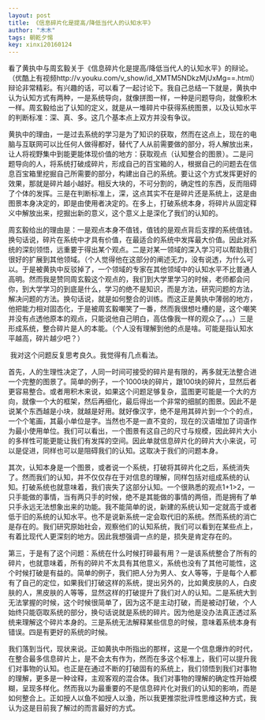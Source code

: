 ```yaml
---
layout: post
title: 《信息碎片化是提高/降低当代人的认知水平》
author: "木木"
tags: 朝乾夕惕
key: xinxi20160124
---
```


看了黄执中与周玄毅关于《信息碎片化是提高/降低当代人的认知水平》的辩论。（优酷上有视频http://v.youku.com/v_show/id_XMTM5NDkzMjUxMg==.html）辩论非常精彩。<!--more-->有兴趣的话，可以看了一起讨论下。我自己总结一下就是，黄执中认为认知方式有两种，一是系统导向，就像拼图一样，一种是问题导向，就像积木一样。周玄毅给出了认知的定义，就是从一堆碎片中获得系统图景，以及认知水平的判断标准：深、真、多。这几个基本点上双方并没有争议。

黄执中的理由，一是过去系统的学习是为了知识的获取，然而在这点上，现在的电脑与互联网可以比任何人做得都好，替代了人从前需要做的部分，将人解放出来，让人将视野集中到能更能体现价值的地方：获取观点（认知整合的图景）。二是问题导向的人，将系统打破成碎片，形成自己的百宝箱的人，根据自己的问题去在信息百宝箱里挖掘自己所需要的部分，构建出自己的系统。要让这个方式发挥更好的效果，那就是碎片越小越好。相反大块的，不可分割的，确定性的东西，反而阻碍了个体的发挥。三是在判断标准上，深，这点其实不在是碎片还是系统上，这是由图景本身决定的，即是由使用者决定的。在多上，打破系统本身，将碎片从固定释义中解放出来，挖掘出新的意义，这个意义上是深化了我们的认知的。

​        周玄毅给出的理由是：一是观点本身不值钱，值钱的是观点背后支撑的系统值钱。换句话说，碎片在系统中才具有价值，在最适合的系统中发挥最大价值。因此对系统的深刻领悟，远重要于得出某个观点。二是对某一领域的深入学习可以帮助我们很好的扩展到其他领域。（个人觉得他在这部分的阐述无力，没有说透，为什么可以。于是被黄执中反驳掉了，一个领域的专家在其他领域中的认知水平不比普通人高明。然而我是赞同周玄毅这个观点的，我们到大学里学习的时候，老师都会问你，到大学学习的到底是什么，学习的绝不是知识，而是方法，研究问题的方法，解决问题的方法。换句话说，就是如何整合的训练。而这正是黄执中薄弱的地方，他把能力相对固态化，于是被周玄毅嘲笑了一番，然而我很想吐槽的是，这个嘲笑并没有点透他原本的观点，只能说他自己明白，高估像我一样的观众了。。。）三是形成系统，整合碎片是人的本能。（个人没有理解到他的点是啥。可能是指认知水平越高，碎片越少吧？）

​        我对这个问题反复思考良久。我觉得有几点看法。

​        首先，人的生理性决定了，人同一时间可接受的碎片是有限的，再多就无法整合进一个完整的图景了。简单的例子，一个1000块的碎片，跟100块的碎片，显然后者更容易整合。或者用积木来说，如果这个问题足够复杂，蓝图更可能是一个大的方向，就像一个大的框架，然后再细化，最后得出一个非常的细腻的图景。因此不是说某个东西越是小块，就越是好用。就好像汉字，绝不是用其碎片到一个个的点，一个个笔画，其最小单位是字。当然也不是一直不变的，现在的汉语增加了词语作为最小使用单位。我们可以看出，一个图景有这自己的尺寸与规模，因此碎片大小的多样性可能更能让我们有发挥的空间。因此单就信息碎片化的碎片大小来说，可以是促进，同样也可以是阻碍我们的认知。这取决于我们的问题本身。

​        其次，认知本身是一个图景，或者说一个系统，打破将其碎片化之后，系统消失了。然而我们的认知，并不仅仅存在于对信息的理解，同样包括对组成系统的认知。打破系统也就意味着，我们丧失了这部分认知。一个很熟悉的观点1+1>2，一只手能做的事情，当有两只手的时候，绝不是其能做的事情的两倍，而是拥有了单只手永远无法想象出来的功能。我不能简单的说，新建的系统认知一定就高于或者低于旧的系统的认知水平。也不是说新系统一定会取代旧的系统。然而系统的消亡是存在的。我们研究原始社会，观察他们的认知系统，我们可以看到在某些点上，有着比现代人更深刻的地方。因此我想强调一点的是，损失是肯定存在的。

​        第三，于是有了这个问题：系统在什么时候打碎最有用？一是该系统整合了所有的碎片，也就意味着，所有的碎片不太具有其他意义，系统也没有了其他可能性，这个时候打破是有益的。简单的例子，我们把人分为男人、女人等等，于是每个人都有了自己的定位，如果我们打破这样的系统，提出另外的，比如黄皮肤的人，白皮肤的人，黑皮肤的人等等，显然这样的打破提升了我们对人的认知。二是系统大到无法掌握的时候，这个时候很简单了，因为这不是主动打破，而是被动打破，个人始终只能窃取系统的部分，换句话说就是系统的碎片。因为他是没办法真正透过系统来理解这个碎片本身的。三是系统无法解释某些信息的时候，意味着系统本身有错误。四是有更好的系统的时候。

​        我们落到当代，现状来说。正如黄执中所指出的那样，这是一个信息爆炸的时代，在整合最多信息碎片上，是不会太有作为，然而在多这个标准上，我们可以提升我们对事物的认知。也正是在通过不断的打破固有的系统上，我们领悟到我们对事物的理解，更多是一种诠释，主观客观的混合体。我们对事物的理解的确定性开始模糊，呈现多样化。然而我以为最重要的不是信息碎片化对我们的认知的影响，而是如何整合上。正如授人以鱼不如授人以渔，所以我更推崇批评性思维这种方式，我认为这是目前我了解过的而言最好的方式。